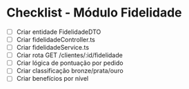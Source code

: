 # Checklist - Módulo Fidelidade

- [ ] Criar entidade FidelidadeDTO
- [ ] Criar fidelidadeController.ts
- [ ] Criar fidelidadeService.ts
- [ ] Criar rota GET /clientes/:id/fidelidade
- [ ] Criar lógica de pontuação por pedido
- [ ] Criar classificação bronze/prata/ouro
- [ ] Criar benefícios por nível
